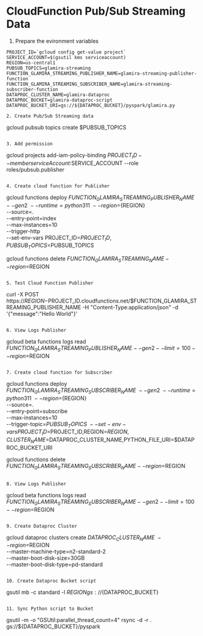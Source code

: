 # CloudFunction Pub/Sub Streaming Data

1. Prepare the evironment variables
```
PROJECT_ID=`gcloud config get-value project`
SERVICE_ACCOUNT=$(gsutil kms serviceaccount)
REGION=us-central1
PUBSUB_TOPICS=glamira-streaming
FUNCTION_GLAMIRA_STREAMING_PUBLISHER_NAME=glamira-streaming-publisher-function
FUNCTION_GLAMIRA_STREAMING_SUBSCRIBER_NAME=glamira-streaming-subscriber-function
DATAPROC_CLUSTER_NAME=glamira-dataproc
DATAPROC_BUCKET=glamira-dataproc-script
DATAPROC_BUCKET_URI=gs://${DATAPROC_BUCKET}/pyspark/glamira.py

2. Create Pub/Sub Streaming data
```
gcloud pubsub topics create $PUBSUB_TOPICS
```

3. Add permission
```
gcloud projects add-iam-policy-binding $PROJECT_ID --member serviceAccount:$SERVICE_ACCOUNT --role roles/pubsub.publisher
```

4. Create cloud function for Publisher
```
gcloud functions deploy ${FUNCTION_GLAMIRA_STREAMING_PUBLISHER_NAME} \
--gen2 \
--runtime=python311 \
--region=${REGION} \
--source=. \
--entry-point=index \
--max-instances=10 \
--trigger-http \
--set-env-vars PROJECT_ID=$PROJECT_ID,PUBSUB_TOPICS=$PUBSUB_TOPICS

gcloud functions delete ${FUNCTION_GLAMIRA_STREAMING_NAME} --region=$REGION
```

5. Test Cloud Function Publisher
```
curl -X POST https://$REGION-$PROJECT_ID.cloudfunctions.net/$FUNCTION_GLAMIRA_STREAMING_PUBLISHER_NAME -H "Content-Type:application/json" -d '{"message":"Hello World"}'
```

6. View Logs Publisher
```
gcloud beta functions logs read $FUNCTION_GLAMIRA_STREAMING_PUBLISHER_NAME --gen2 --limit=100 --region=$REGION
```

7. Create cloud function for Subscriber
```
gcloud functions deploy ${FUNCTION_GLAMIRA_STREAMING_SUBSCRIBER_NAME} \
--gen2 \
--runtime=python311 \
--region=${REGION} \
--source=. \
--entry-point=subscribe \
--max-instances=10 \
--trigger-topic=$PUBSUB_TOPICS \
--set-env-vars PROJECT_ID=$PROJECT_ID,REGION=$REGION,CLUSTER_NAME=$DATAPROC_CLUSTER_NAME,PYTHON_FILE_URI=$DATAPROC_BUCKET_URI

gcloud functions delete ${FUNCTION_GLAMIRA_STREAMING_SUBSCRIBER_NAME} --region=$REGION
```

8. View Logs Publisher
```
gcloud beta functions logs read $FUNCTION_GLAMIRA_STREAMING_SUBSCRIBER_NAME --gen2 --limit=100 --region=$REGION
```

9. Create Dataproc Cluster
```
gcloud dataproc clusters create $DATAPROC_CLUSTER_NAME \
--region=$REGION \
--master-machine-type=n2-standard-2 \
--master-boot-disk-size=30GB \
--master-boot-disk-type=pd-standard
```

10. Create Dataproc Bucket script
```
gsutil mb -c standard -l ${REGION} gs://${DATAPROC_BUCKET}
```

11. Sync Python script to Bucket
```
gsutil -m -o "GSUtil:parallel_thread_count=4" rsync -d -r . gs://${DATAPROC_BUCKET}/pyspark
```